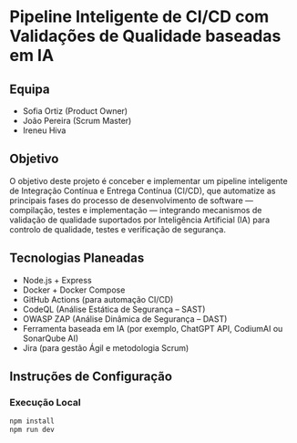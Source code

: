 # Pipeline Inteligente de CI/CD com Validações de Qualidade baseadas em IA

## Equipa
- Sofia Ortiz (Product Owner)
- João Pereira (Scrum Master)
- Ireneu Hiva

## Objetivo
O objetivo deste projeto é conceber e implementar um pipeline inteligente de Integração Contínua e Entrega Contínua (CI/CD), que automatize as principais fases do processo de desenvolvimento de software — compilação, testes e implementação — integrando mecanismos de validação de qualidade suportados por Inteligência Artificial (IA) para controlo de qualidade, testes e verificação de segurança.

## Tecnologias Planeadas
- Node.js + Express  
- Docker + Docker Compose  
- GitHub Actions (para automação CI/CD)  
- CodeQL (Análise Estática de Segurança – SAST)  
- OWASP ZAP (Análise Dinâmica de Segurança – DAST)  
- Ferramenta baseada em IA (por exemplo, ChatGPT API, CodiumAI ou SonarQube AI)  
- Jira (para gestão Ágil e metodologia Scrum)

## Instruções de Configuração

### Execução Local
```bash
npm install
npm run dev
